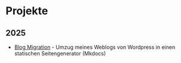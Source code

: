 # Projekte
## 2025
- [Blog Migration](./projects/2025-blog-migration.md) - Umzug meines Weblogs von Wordpress in einen statischen Seitengenerator (Mkdocs)